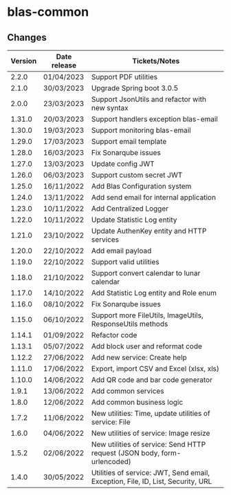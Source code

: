 # blas-common

## Changes

| Version | Date release | Tickets/Notes                                                                   |
|---------|--------------|---------------------------------------------------------------------------------|
| 2.2.0   | 01/04/2023   | Support PDF utilities                                                           |
| 2.1.0   | 30/03/2023   | Upgrade Spring boot 3.0.5                                                       |
| 2.0.0   | 23/03/2023   | Support JsonUtils and refactor with new syntax                                  |
| 1.31.0  | 20/03/2023   | Support handlers exception blas-email                                           |
| 1.30.0  | 19/03/2023   | Support monitoring blas-email                                                   |
| 1.29.0  | 17/03/2023   | Support email template                                                          |
| 1.28.0  | 16/03/2023   | Fix Sonarqube issues                                                            |
| 1.27.0  | 13/03/2023   | Update config JWT                                                               |
| 1.26.0  | 06/03/2023   | Support custom secret JWT                                                       |
| 1.25.0  | 16/11/2022   | Add Blas Configuration system                                                   |
| 1.24.0  | 13/11/2022   | Add send email for internal application                                         |
| 1.23.0  | 10/11/2022   | Add Centralized Logger                                                          |
| 1.22.0  | 10/11/2022   | Update Statistic Log entity                                                     |
| 1.21.0  | 23/10/2022   | Update AuthenKey entity and HTTP services                                       |
| 1.20.0  | 22/10/2022   | Add email payload                                                               |
| 1.19.0  | 22/10/2022   | Support valid utilities                                                         |
| 1.18.0  | 21/10/2022   | Support convert calendar to lunar calendar                                      |
| 1.17.0  | 14/10/2022   | Add Statistic Log entity and Role enum                                          |
| 1.16.0  | 08/10/2022   | Fix Sonarqube issues                                                            |
| 1.15.0  | 06/10/2022   | Support more FileUtils, ImageUtils, ResponseUtils methods                       |
| 1.14.1  | 01/09/2022   | Refactor code                                                                   |
| 1.13.1  | 05/07/2022   | Add block user and reformat code                                                |
| 1.12.2  | 27/06/2022   | Add new service: Create help                                                    |
| 1.11.0  | 17/06/2022   | Export, import CSV and Excel (xlsx, xls)                                        |
| 1.10.0  | 14/06/2022   | Add QR code and bar code generator                                              |
| 1.9.1   | 13/06/2022   | Add common services                                                             |
| 1.8.0   | 12/06/2022   | Add common business logic                                                       |
| 1.7.2   | 11/06/2022   | New utilities: Time, update utilities of service: File                          |
| 1.6.0   | 04/06/2022   | New utilities of service: Image resize                                          |
| 1.5.2   | 02/06/2022   | New utilities of service: Send HTTP request (JSON body, form-urlencoded)        |
| 1.4.0   | 30/05/2022   | Utilities of service: JWT, Send email, Exception, File, ID, List, Security, URL |
